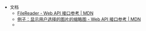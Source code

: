 - 文档
	- [FileReader - Web API 接口参考 | MDN](https://developer.mozilla.org/zh-CN/docs/Web/API/FileReader)
	- [例子：显示用户选择的图片的缩略图 - Web API 接口参考 | MDN](https://developer.mozilla.org/zh-CN/docs/Web/API/File_API/Using_files_from_web_applications#%E4%BE%8B%E5%AD%90%EF%BC%9A%E6%98%BE%E7%A4%BA%E7%94%A8%E6%88%B7%E9%80%89%E6%8B%A9%E7%9A%84%E5%9B%BE%E7%89%87%E7%9A%84%E7%BC%A9%E7%95%A5%E5%9B%BE)
	-